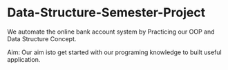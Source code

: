 # Data-Structure-Semester-Project

We automate the online bank account system by Practicing our OOP and Data Structure Concept.

Aim: Our aim isto get started with our programing knowledge to built useful application.
